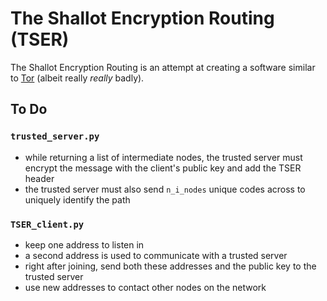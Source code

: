 # The Shallot Encryption Routing (TSER)

The Shallot Encryption Routing is an attempt at creating a software similar to [Tor](https://www.torproject.org) (albeit really _really_ badly).

## To Do

### `trusted_server.py`
- while returning a list of intermediate nodes, the trusted server must encrypt the message with the client's public key and add the TSER header
- the trusted server must also send `n_i_nodes` unique codes across to uniquely identify the path

### `TSER_client.py`
- keep one address to listen in
- a second address is used to communicate with a trusted server
- right after joining, send both these addresses and the public key to the trusted server
- use new addresses to contact other nodes on the network
